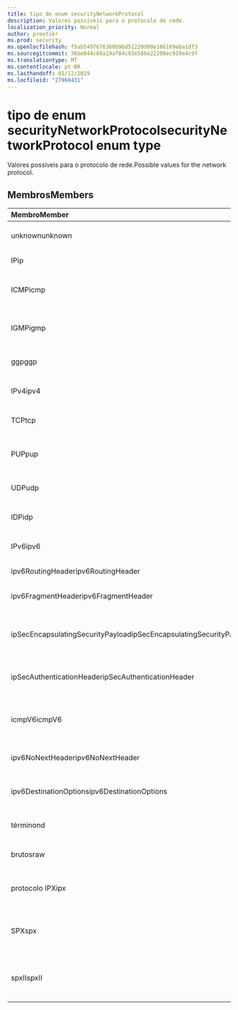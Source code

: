 ```yaml
---
title: tipo de enum securityNetworkProtocol
description: Valores possíveis para o protocolo de rede.
localization_priority: Normal
author: preetikr
ms.prod: security
ms.openlocfilehash: f5ab5497676360b96d51220d00e106169eba1df3
ms.sourcegitcommit: 36be044c89a19af84c93e586e22200ec919e4c9f
ms.translationtype: MT
ms.contentlocale: pt-BR
ms.lasthandoff: 01/12/2019
ms.locfileid: "27960431"
---
```

# <a name="securitynetworkprotocol-enum-type"></a><span data-ttu-id="39e6c-103">tipo de enum securityNetworkProtocol</span><span class="sxs-lookup"><span data-stu-id="39e6c-103">securityNetworkProtocol enum type</span></span>

<span data-ttu-id="39e6c-104">Valores possíveis para o protocolo de rede.</span><span class="sxs-lookup"><span data-stu-id="39e6c-104">Possible values for the network protocol.</span></span>

## <a name="members"></a><span data-ttu-id="39e6c-105">Membros</span><span class="sxs-lookup"><span data-stu-id="39e6c-105">Members</span></span>

|<span data-ttu-id="39e6c-106">Membro</span><span class="sxs-lookup"><span data-stu-id="39e6c-106">Member</span></span>|<span data-ttu-id="39e6c-107">Valor</span><span class="sxs-lookup"><span data-stu-id="39e6c-107">Value</span></span>|<span data-ttu-id="39e6c-108">Descrição</span><span class="sxs-lookup"><span data-stu-id="39e6c-108">Description</span></span>|
|:---|:---|:---|
|<span data-ttu-id="39e6c-109">unknown</span><span class="sxs-lookup"><span data-stu-id="39e6c-109">unknown</span></span>|<span data-ttu-id="39e6c-110">-1</span><span class="sxs-lookup"><span data-stu-id="39e6c-110">-1</span></span>|<span data-ttu-id="39e6c-111">Protocolo desconhecido.</span><span class="sxs-lookup"><span data-stu-id="39e6c-111">Unknown protocol.</span></span>|
|<span data-ttu-id="39e6c-112">IP</span><span class="sxs-lookup"><span data-stu-id="39e6c-112">ip</span></span>|<span data-ttu-id="39e6c-113">0</span><span class="sxs-lookup"><span data-stu-id="39e6c-113">0</span></span>|<span data-ttu-id="39e6c-114">Protocolo de Internet.</span><span class="sxs-lookup"><span data-stu-id="39e6c-114">Internet Protocol.</span></span>|
|<span data-ttu-id="39e6c-115">ICMP</span><span class="sxs-lookup"><span data-stu-id="39e6c-115">icmp</span></span>|<span data-ttu-id="39e6c-116">1</span><span class="sxs-lookup"><span data-stu-id="39e6c-116">1</span></span>| <span data-ttu-id="39e6c-117">Protocolo de mensagem de controle de Internet.</span><span class="sxs-lookup"><span data-stu-id="39e6c-117">Internet Control Message Protocol.</span></span>|
|<span data-ttu-id="39e6c-118">IGMP</span><span class="sxs-lookup"><span data-stu-id="39e6c-118">igmp</span></span>|<span data-ttu-id="39e6c-119">2</span><span class="sxs-lookup"><span data-stu-id="39e6c-119">2</span></span>| <span data-ttu-id="39e6c-120">Protocolo de gerenciamento de grupos da Internet.</span><span class="sxs-lookup"><span data-stu-id="39e6c-120">Internet Group Management Protocol.</span></span>|
|<span data-ttu-id="39e6c-121">ggp</span><span class="sxs-lookup"><span data-stu-id="39e6c-121">ggp</span></span>|<span data-ttu-id="39e6c-122">3</span><span class="sxs-lookup"><span data-stu-id="39e6c-122">3</span></span>| <span data-ttu-id="39e6c-123">Protocolo de gateway a Gateway.</span><span class="sxs-lookup"><span data-stu-id="39e6c-123">Gateway To Gateway Protocol.</span></span>|
|<span data-ttu-id="39e6c-124">IPv4</span><span class="sxs-lookup"><span data-stu-id="39e6c-124">ipv4</span></span>|<span data-ttu-id="39e6c-125">4</span><span class="sxs-lookup"><span data-stu-id="39e6c-125">4</span></span>| <span data-ttu-id="39e6c-126">Internet Protocol versão 4.</span><span class="sxs-lookup"><span data-stu-id="39e6c-126">Internet Protocol version 4.</span></span>|
|<span data-ttu-id="39e6c-127">TCP</span><span class="sxs-lookup"><span data-stu-id="39e6c-127">tcp</span></span>|<span data-ttu-id="39e6c-128">6</span><span class="sxs-lookup"><span data-stu-id="39e6c-128">6</span></span>| <span data-ttu-id="39e6c-129">Protocolo de controle de transmissão.</span><span class="sxs-lookup"><span data-stu-id="39e6c-129">Transmission Control Protocol.</span></span>|
|<span data-ttu-id="39e6c-130">PUP</span><span class="sxs-lookup"><span data-stu-id="39e6c-130">pup</span></span>|<span data-ttu-id="39e6c-131">12</span><span class="sxs-lookup"><span data-stu-id="39e6c-131">12</span></span>| <span data-ttu-id="39e6c-132">Protocolo de pacote Universal PARC.</span><span class="sxs-lookup"><span data-stu-id="39e6c-132">PARC Universal Packet Protocol.</span></span>|
|<span data-ttu-id="39e6c-133">UDP</span><span class="sxs-lookup"><span data-stu-id="39e6c-133">udp</span></span>|<span data-ttu-id="39e6c-134">17</span><span class="sxs-lookup"><span data-stu-id="39e6c-134">17</span></span>| <span data-ttu-id="39e6c-135">Protocolo de datagrama de usuário.</span><span class="sxs-lookup"><span data-stu-id="39e6c-135">User Datagram Protocol.</span></span>|
|<span data-ttu-id="39e6c-136">IDP</span><span class="sxs-lookup"><span data-stu-id="39e6c-136">idp</span></span>|<span data-ttu-id="39e6c-137">22</span><span class="sxs-lookup"><span data-stu-id="39e6c-137">22</span></span>| <span data-ttu-id="39e6c-138">Protocolo de datagrama de Internet.</span><span class="sxs-lookup"><span data-stu-id="39e6c-138">Internet Datagram Protocol.</span></span>|
|<span data-ttu-id="39e6c-139">IPv6</span><span class="sxs-lookup"><span data-stu-id="39e6c-139">ipv6</span></span>|<span data-ttu-id="39e6c-140">41</span><span class="sxs-lookup"><span data-stu-id="39e6c-140">41</span></span>| <span data-ttu-id="39e6c-141">Protocolo IP versão 6 (ipv6).</span><span class="sxs-lookup"><span data-stu-id="39e6c-141">Internet Protocol version 6 (ipv6).</span></span>|
|<span data-ttu-id="39e6c-142">ipv6RoutingHeader</span><span class="sxs-lookup"><span data-stu-id="39e6c-142">ipv6RoutingHeader</span></span>|<span data-ttu-id="39e6c-143">43</span><span class="sxs-lookup"><span data-stu-id="39e6c-143">43</span></span>| <span data-ttu-id="39e6c-144">cabeçalho de roteamento IPv6.</span><span class="sxs-lookup"><span data-stu-id="39e6c-144">ipv6 Routing header.</span></span>|
|<span data-ttu-id="39e6c-145">ipv6FragmentHeader</span><span class="sxs-lookup"><span data-stu-id="39e6c-145">ipv6FragmentHeader</span></span>|<span data-ttu-id="39e6c-146">44</span><span class="sxs-lookup"><span data-stu-id="39e6c-146">44</span></span>| <span data-ttu-id="39e6c-147">cabeçalho de fragmento IPv6.</span><span class="sxs-lookup"><span data-stu-id="39e6c-147">ipv6 Fragment header.</span></span>|
|<span data-ttu-id="39e6c-148">ipSecEncapsulatingSecurityPayload</span><span class="sxs-lookup"><span data-stu-id="39e6c-148">ipSecEncapsulatingSecurityPayload</span></span>|<span data-ttu-id="39e6c-149">50</span><span class="sxs-lookup"><span data-stu-id="39e6c-149">50</span></span>| <span data-ttu-id="39e6c-150">cabeçalho de carga de segurança de encapsulamento IPv6.</span><span class="sxs-lookup"><span data-stu-id="39e6c-150">ipv6 Encapsulating Security Payload header.</span></span>|
|<span data-ttu-id="39e6c-151">ipSecAuthenticationHeader</span><span class="sxs-lookup"><span data-stu-id="39e6c-151">ipSecAuthenticationHeader</span></span>|<span data-ttu-id="39e6c-152">51</span><span class="sxs-lookup"><span data-stu-id="39e6c-152">51</span></span>| <span data-ttu-id="39e6c-153">cabeçalho de autenticação de IPv6.</span><span class="sxs-lookup"><span data-stu-id="39e6c-153">ipv6 Authentication header.</span></span>|
|<span data-ttu-id="39e6c-154">icmpV6</span><span class="sxs-lookup"><span data-stu-id="39e6c-154">icmpV6</span></span>|<span data-ttu-id="39e6c-155">58</span><span class="sxs-lookup"><span data-stu-id="39e6c-155">58</span></span>| <span data-ttu-id="39e6c-156">Protocolo de mensagem de controle da Internet para ipv6.</span><span class="sxs-lookup"><span data-stu-id="39e6c-156">Internet Control Message Protocol for ipv6.</span></span>|
|<span data-ttu-id="39e6c-157">ipv6NoNextHeader</span><span class="sxs-lookup"><span data-stu-id="39e6c-157">ipv6NoNextHeader</span></span>|<span data-ttu-id="39e6c-158">59</span><span class="sxs-lookup"><span data-stu-id="39e6c-158">59</span></span>| <span data-ttu-id="39e6c-159">IPv6 não próximo cabeçalho.</span><span class="sxs-lookup"><span data-stu-id="39e6c-159">ipv6 No next header.</span></span>|
|<span data-ttu-id="39e6c-160">ipv6DestinationOptions</span><span class="sxs-lookup"><span data-stu-id="39e6c-160">ipv6DestinationOptions</span></span>|<span data-ttu-id="39e6c-161">60</span><span class="sxs-lookup"><span data-stu-id="39e6c-161">60</span></span>| <span data-ttu-id="39e6c-162">cabeçalho de opções de destino de IPv6.</span><span class="sxs-lookup"><span data-stu-id="39e6c-162">ipv6 Destination Options header.</span></span>|
|<span data-ttu-id="39e6c-163">término</span><span class="sxs-lookup"><span data-stu-id="39e6c-163">nd</span></span>|<span data-ttu-id="39e6c-164">77</span><span class="sxs-lookup"><span data-stu-id="39e6c-164">77</span></span>| <span data-ttu-id="39e6c-165">NET protocolo de disco (não oficiais).</span><span class="sxs-lookup"><span data-stu-id="39e6c-165">Net Disk Protocol (unofficial).</span></span>|
|<span data-ttu-id="39e6c-166">brutos</span><span class="sxs-lookup"><span data-stu-id="39e6c-166">raw</span></span>|<span data-ttu-id="39e6c-167">255</span><span class="sxs-lookup"><span data-stu-id="39e6c-167">255</span></span>| <span data-ttu-id="39e6c-168">Protocolo de pacote IP bruto.</span><span class="sxs-lookup"><span data-stu-id="39e6c-168">Raw IP packet protocol.</span></span>|
|<span data-ttu-id="39e6c-169">protocolo IPX</span><span class="sxs-lookup"><span data-stu-id="39e6c-169">ipx</span></span>|<span data-ttu-id="39e6c-170">1000</span><span class="sxs-lookup"><span data-stu-id="39e6c-170">1000</span></span>| <span data-ttu-id="39e6c-171">Protocolo do Exchange de pacotes de Internet.</span><span class="sxs-lookup"><span data-stu-id="39e6c-171">Internet Packet Exchange Protocol.</span></span>|
|<span data-ttu-id="39e6c-172">SPX</span><span class="sxs-lookup"><span data-stu-id="39e6c-172">spx</span></span>|<span data-ttu-id="39e6c-173">1256</span><span class="sxs-lookup"><span data-stu-id="39e6c-173">1256</span></span>| <span data-ttu-id="39e6c-174">Protocolo de intercâmbio de pacote sequenciado.</span><span class="sxs-lookup"><span data-stu-id="39e6c-174">Sequenced Packet Exchange protocol.</span></span>|
|<span data-ttu-id="39e6c-175">spxII</span><span class="sxs-lookup"><span data-stu-id="39e6c-175">spxII</span></span>|<span data-ttu-id="39e6c-176">1257</span><span class="sxs-lookup"><span data-stu-id="39e6c-176">1257</span></span>| <span data-ttu-id="39e6c-177">Protocolo de versão 2 Exchange pacote sequenciado.</span><span class="sxs-lookup"><span data-stu-id="39e6c-177">Sequenced Packet Exchange version 2 protocol.</span></span>|
